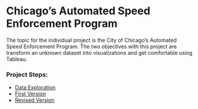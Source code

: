 # Chicago’s Automated Speed Enforcement Program

The topic for the individual project is the City of Chicago’s Automated Speed Enforcement Program. The two objectives with this project are transform an unknown dataset into visualizations and get comfortable using Tableau.

### Project Steps:
* [Data Exploration](https://public.tableau.com/profile/xinran.li7719#!/vizhome/Individual_project_Xinran_Li/Toptencameraswiththemostviolations)
* [First Version](https://github.com/Cindyli0310/Chicago-s-Automated-Speed-Enforcement-Program-Project/blob/master/First_Version.md)
* [Revised Version](https://github.com/Cindyli0310/Chicago-s-Automated-Speed-Enforcement-Program-Project/blob/master/Final_Version.md)
